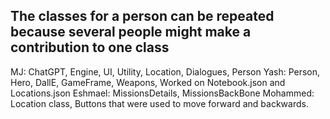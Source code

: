## The classes for a person can be repeated because several people might make a contribution to one class

MJ: ChatGPT, Engine, UI, Utility, Location, Dialogues, Person
Yash: Person, Hero, DallE, GameFrame, Weapons, Worked on Notebook.json and Locations.json
Eshmael: MissionsDetails, MissionsBackBone
Mohammed: Location class, Buttons that were used to move forward and backwards. 
